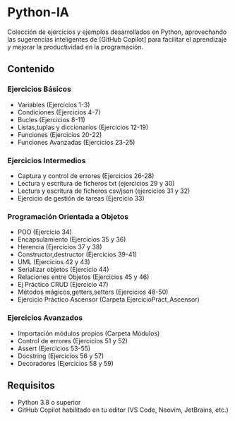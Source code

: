 # Python-IA
Colección de ejercicios y ejemplos desarrollados en Python, aprovechando las sugerencias inteligentes de [GitHub Copilot] para facilitar el aprendizaje y mejorar la productividad en la programación.
## Contenido
### Ejercicios Básicos
- Variables (Ejercicios 1-3)
- Condiciones (Ejercicios 4-7)
- Bucles (Ejercicios 8-11)
- Listas,tuplas y diccionarios (Ejercicios 12-19)
- Funciones (Ejercicios 20-22)
- Funciones Avanzadas (Ejercicios 23-25)
### Ejercicios Intermedios
- Captura y control de errores (Ejercicios 26-28)
- Lectura y escritura de ficheros txt (ejercicios 29 y 30)
- Lectura y escritura de ficheros csv/json (ejercicios 31 y 32)
- Ejercicio de gestión de tareas (Ejercicio 33)
### Programación Orientada a Objetos
- POO (Ejercicio 34)
- Encapsulamiento (Ejercicios 35 y 36)
- Herencia (Ejercicios 37 y 38)
- Constructor,destructor (Ejercicios 39-41)
- UML (Ejercicios 42 y 43)
- Serializar objetos (Ejercicio 44)
- Relaciones entre Objetos (Ejercicios 45 y 46)
- Ej Práctico CRUD (Ejercicio 47)
- Métodos mágicos,getters,setters (Ejercicios 48-50)
- Ejercicio Práctico Ascensor (Carpeta EjercicioPráct_Ascensor)
### Ejercicios Avanzados
- Importación módulos propios (Carpeta Módulos)
- Control de errores (Ejercicios 51 y 52)
- Assert (Ejercicios 53-55)
- Docstring (Ejercicios 56 y 57)
- Decoradores (Ejercicios 58 y 59)
## Requisitos
- Python 3.8 o superior
- GitHub Copilot habilitado en tu editor (VS Code, Neovim, JetBrains, etc.)
 